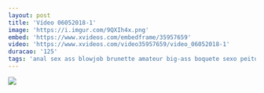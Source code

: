 ```yaml
---
layout: post
title: 'Vídeo 06052018-1'
image: 'https://i.imgur.com/9QXIh4x.png'
embed: 'https://www.xvideos.com/embedframe/35957659'
video: 'https://www.xvideos.com/video35957659/video_06052018-1'
duracao: '125'
tags: 'anal sex ass blowjob brunette amateur big-ass boquete sexo peituda culo big-tits mamada tetona culona amadora cu jeune casero'
---
```

<a href="{{ page.url | prepend: site.baseurl | prepend: site.url }}"><img src="{{ page.image }}" /></a>
